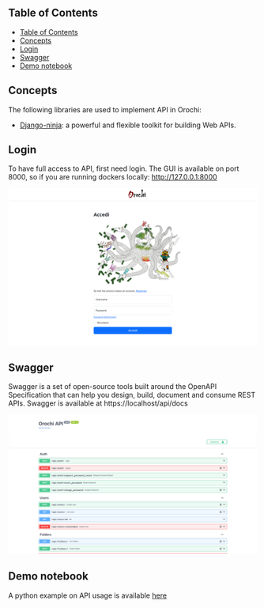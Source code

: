 ## Table of Contents

- [Table of Contents](#table-of-contents)
- [Concepts](#concepts)
- [Login](#login)
- [Swagger](#swagger)
- [Demo notebook](#demo-notebook)

## Concepts

The following libraries are used to implement API in Orochi: 

- [Django-ninja](https://django-ninja.dev/): a powerful and flexible toolkit for building Web APIs.

## Login

To have full access to API, first need login.
The GUI is available on port 8000, so if you are running dockers locally: http://127.0.0.1:8000

![sign-in](images/001_sign_in.png)

## Swagger

Swagger is a set of open-source tools built around the OpenAPI Specification that can help you design, build, document and consume REST APIs.
Swagger is available at https://localhost/api/docs

![api-swagger](images/043_api_swagger.png)

## Demo notebook

A python example on API usage is available [here](../examples/local_api.ipynb)